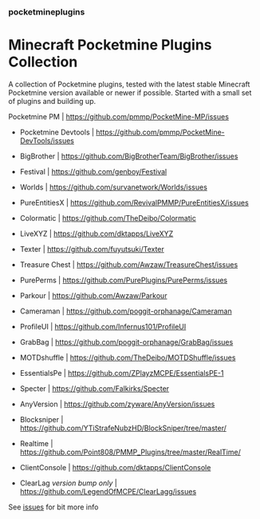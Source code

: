 ### pocketmineplugins

# Minecraft Pocketmine Plugins Collection

A collection of Pocketmine plugins, tested with the latest stable Minecraft Pocketmine version available or newer if possible.
Started with a small set of plugins and building up. 

Pocketmine PM | https://github.com/pmmp/PocketMine-MP/issues

- Pocketmine Devtools | https://github.com/pmmp/PocketMine-DevTools/issues
- BigBrother | https://github.com/BigBrotherTeam/BigBrother/issues
- Festival | https://github.com/genboy/Festival 
- Worlds | https://github.com/survanetwork/Worlds/issues 
- PureEntitiesX | https://github.com/RevivalPMMP/PureEntitiesX/issues
- Colormatic | https://github.com/TheDeibo/Colormatic
- LiveXYZ | https://github.com/dktapps/LiveXYZ
- Texter | https://github.com/fuyutsuki/Texter
- Treasure Chest | https://github.com/Awzaw/TreasureChest/issues
- PurePerms | https://github.com/PurePlugins/PurePerms/issues
- Parkour | https://github.com/Awzaw/Parkour
- Cameraman | https://github.com/poggit-orphanage/Cameraman
- ProfileUI | https://github.com/Infernus101/ProfileUI
- GrabBag | https://github.com/poggit-orphanage/GrabBag/issues
- MOTDshuffle | https://github.com/TheDeibo/MOTDShuffle/issues
- EssentialsPe | https://github.com/ZPlayzMCPE/EssentialsPE-1
- Specter | https://github.com/Falkirks/Specter
- AnyVersion | https://github.com/zyware/AnyVersion/issues
- Blocksniper | https://github.com/YTiStrafeNubzHD/BlockSniper/tree/master/
- Realtime | https://github.com/Point808/PMMP_Plugins/tree/master/RealTime/ 
- ClientConsole | https://github.com/dktapps/ClientConsole

- ClearLag *version bump only* | https://github.com/LegendOfMCPE/ClearLagg/issues
     
See [issues](https://github.com/genboy/pocketmineplugins/issues/8) for bit more info
